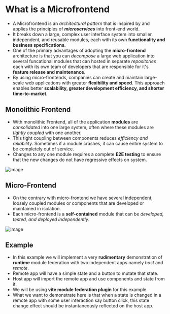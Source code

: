 # What is a Microfrontend
- A Microfrontend is an _architectural pattern_ that is inspired by and applies the principles of _**microservices**_ into front-end world.
- It breaks down a large, complex user interface system into smaller, independent, and reusable modules, each with its own **functionality and business specifications**.
- One of the primary advantages of adopting the **micro-frontend** architecture is that you can _decompose_ a large web application into several funcational modules that can hosted in separate _repositories_ each with its own team of developers that are responsible for it's **feature release and maintenance**.
- By using micro-frontends, companies can create and maintain large-scale web applications with greater **flexibility and speed**. This approach enables better **scalability, greater development efficiency, and shorter time-to-market**.

## Monolithic Frontend
- With monolithic Frontend, all of the application **modules** are _consolidated_ into one large system, often where these modules are _tightly coupled_ with one another.
- This tight coupling between components reduces _efficiency and reliability_. Sometimes if a module crashes, it can cause entire system to be completely out of service.
- Changes to any one module requires a complete **E2E testing** to ensure that the new changes do not have regressive effects on system.

![image](https://github.com/mayur256/react-examples/assets/39913092/1d77bacc-17ea-4abb-a952-7b9fa6e7f596)

## Micro-Frontend
- On the contrary with micro-frontend we have several independent, loosely coupled modules or components that are developed or maintained in isolation.
- Each micro-frontend is a **self-contained** module that can be _developed, tested, and deployed independently_.
  
![image](https://github.com/mayur256/react-examples/assets/39913092/55073f0b-9d12-4112-8146-bdcbb559dda0)

## Example
- In this example we will implement a very **rudimentary** demonstration of **runtime** module federation with two independent apps namely _host_ and _remote_.
- Remote app will have a simple state and a button to mutate that state.
- Host app will import the remote app and use components and state from it.
- We will be using **vite module federation plugin** for this example.
- What we want to demonstrate here is that when a state is changed in a remote app with some user interaction say button click, this state change effect should be instantaneously reflected on the host app.
